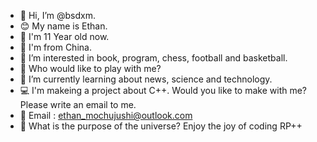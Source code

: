 - 👋 Hi, I’m @bsdxm.
- 😊 My name is Ethan.
- 🙋 I'm 11 Year old now.
- 🚩 I'm from China.
- 👀 I’m interested in book, program, chess, football and basketball.
- 🏀 Who would like to play with me?
- 📘 I’m currently learning about news, science and technology.
- 💻 I'm makeing a project about C++. Would you like to make with me? Please write an email to me.
- 📧 Email : ethan_mochujushi@outlook.com
- 🌌 What is the purpose of the universe? Enjoy the joy of coding RP++ 
